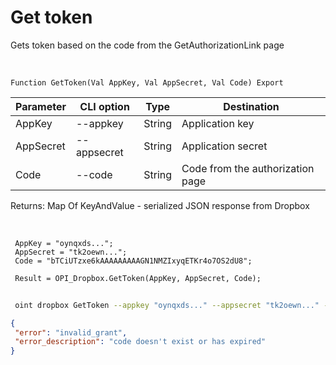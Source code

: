﻿---
sidebar_position: 2
---

# Get token
 Gets token based on the code from the GetAuthorizationLink page


<br/>


`Function GetToken(Val AppKey, Val AppSecret, Val Code) Export`

 | Parameter | CLI option | Type | Destination |
 |-|-|-|-|
 | AppKey | --appkey | String | Application key |
 | AppSecret | --appsecret | String | Application secret |
 | Code | --code | String | Code from the authorization page |

 
 Returns: Map Of KeyAndValue - serialized JSON response from Dropbox

<br/>




```bsl title="Code example"
 AppKey = "oynqxds...";
 AppSecret = "tk2oewn...";
 Code = "bTCiUTzxe6kAAAAAAAAAGN1NMZIxyqETKr4o7OS2dU8";
 
 Result = OPI_Dropbox.GetToken(AppKey, AppSecret, Code);
```
	


```sh title="CLI command example"
 
 oint dropbox GetToken --appkey "oynqxds..." --appsecret "tk2oewn..." --code "bTCiUTzxe6kAAAAAAAAAGN1NMZIxyqETKr4o7OS2dU8"

```

```json title="Result"
{
 "error": "invalid_grant",
 "error_description": "code doesn't exist or has expired"
}
```
